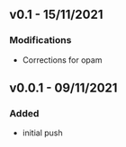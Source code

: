 ## v0.1 - 15/11/2021
### Modifications
- Corrections for opam

## v0.0.1 - 09/11/2021
### Added
- initial push
